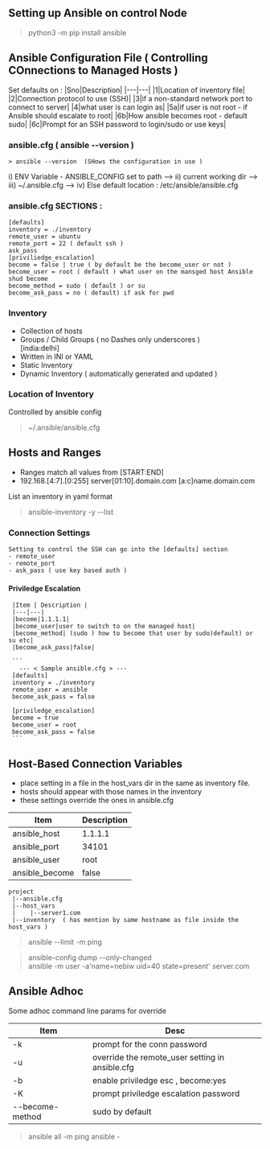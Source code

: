 
## Setting up Ansible on control Node 
  > python3 -m pip install ansible 

## Ansible Configuration File ( Controlling COnnections to Managed Hosts )
  Set defaults on : 
  |Sno|Description|
  |---|---|
  |1|Location of inventory file|
  |2|Connection protocol to use (SSH)|
  |3|if a non-standard network port to connect to server|
  |4|what user is can login as|
  |5a|if user is not root - if Ansible should escalate to root|
  |6b|How ansible becomes root - default sudo|
  |6c|Prompt for an SSH password to login/sudo or use keys|
  

  ### ansible.cfg ( ansible --version )
  
    > ansible --version  (SHows the configuration in use )
     
   i) ENV Variable - ANSIBLE_CONFIG set to path
        --> ii) current working dir
           --> iii) ~/.ansible.cfg
              -->  iv) Else default location : /etc/ansible/ansible.cfg

###  ansible.cfg SECTIONS : 
   ```
   [defaults]
   inventory = ./inventory
   remote_user = ubuntu
   remote_port = 22 ( default ssh )
   ask_pass
   [priviliedge_escalation]
   become = false | true ( by default be the become_user or not )
   become_user = root ( default ) what user on the mansged host Ansible shud become
   become_method = sudo ( default ) or su
   become_ask_pass = no ( default) if ask for pwd
   
   ```
   
   

### Inventory  
  - Collection of hosts  
  - Groups / Child Groups ( no Dashes only underscores )  
    [india:delhi]  
  - Written in INI or YAML  
  - Static Inventory  
  - Dynamic Inventory ( automatically generated and updated )  

### Location of Inventory    
   Controlled by ansible config
   > ~/.ansible/ansible.cfg

    
## Hosts and Ranges
  - Ranges match  all values from [START:END]  
  - 192.168.[4:7].[0:255] 
    server[01:10].domain.com
    [a:c]name.domain.com
    
 List an inventory in yaml format     
  > ansible-inventory -y --list



 

    
  ### Connection Settings
  
    Setting to control the SSH can go into the [defaults] section  
    - remote_user
    - remote_port 
    - ask_pass ( use key based auth )
    
  #### Priviledge Escalation   
   
     |Item | Description |  
     |---|---|  
     |become|1.1.1.1|  
     |become_user|user to switch to on the managed host|  
     |become_method| (sudo ) how to become that user by sudo)default) or su etc|  
     |become_ask_pass|false|  
     
     ```
       --- < Sample ansible.cfg > ---
     [defaults]
     inventory = ./inventory
     remote_user = ansible
     become_ask_pass = false
     
     [priviledge_escalation]
     become = true  
     become_user = root  
     become_ask_pass = false  
     ```
    
    
        
 ## Host-Based Connection Variables
   - place setting in a file in the host_vars dir in the same as inventory file.  
   - hosts should appear with those names in the inventory  
   - these settings override the ones in ansible.cfg  
   
   |Item | Description |
   |---|---|
   |ansible_host|1.1.1.1|
   |ansible_port|34101|
   |ansible_user|root|
   |ansible_become|false|
   
   ```
   project   
    |--ansible.cfg  
    |--host_vars  
    |    |--server1.com  
    |--inventory  ( has mention by same hostname as file inside the host_vars )  
   ```
 
 
  > ansible <group> --limit <host> -m ping  
  
  > ansible-config dump --only-changed    
  > ansible -m user -a'name=nebiw uid=40 state=present' server.com  


## Ansible Adhoc
 Some adhoc command line params for override  
 
 |Item|Desc|  
 |---|---|
 |-k| prompt for the conn password|
 |-u| override the remote_user setting in ansible.cfg|
 |-b| enable priviledge esc , become:yes|
 |-K| prompt priviledge escalation password|
 |--become-method| sudo by default|
 
 
 
  > ansible all -m ping
  > ansible -
